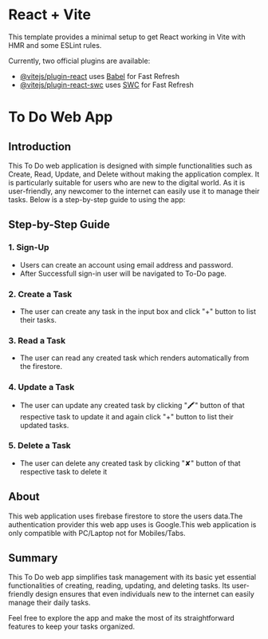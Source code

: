 # React + Vite

This template provides a minimal setup to get React working in Vite with HMR and some ESLint rules.

Currently, two official plugins are available:

- [@vitejs/plugin-react](https://github.com/vitejs/vite-plugin-react/blob/main/packages/plugin-react/README.md) uses [Babel](https://babeljs.io/) for Fast Refresh
- [@vitejs/plugin-react-swc](https://github.com/vitejs/vite-plugin-react-swc) uses [SWC](https://swc.rs/) for Fast Refresh

# **To Do Web App**
## **Introduction**
This To Do web application is designed with simple functionalities such as Create, Read, Update, and Delete without making the application complex. It is particularly suitable for users who are new to the digital world. As it is user-friendly, any newcomer to the internet can easily use it to manage their tasks. Below is a step-by-step guide to using the app:
## **Step-by-Step Guide**
### 1. Sign-Up
- Users can create an account using email address and password.
- After Successfull sign-in user will be navigated to To-Do page.

### 2. Create a Task
- The user can create any task in the input box and click "+" button to list their tasks.
  
### 3. Read a Task
- The user can read any created task which renders automatically from the firestore.

### 4. Update a Task
- The user can update any created task by clicking "🖍" button of that respective task to update it and again click "+" button to list their updated tasks.

### 5. Delete a Task
- The user can delete any created task by clicking "✘" button of that respective task to delete it

## **About**
This web application uses firebase firestore to store the users data.The authentication provider this web app uses is Google.This web application is only compatible with PC/Laptop not for Mobiles/Tabs.

## **Summary**

This To Do web app simplifies task management with its basic yet essential functionalities of creating, reading, updating, and deleting tasks. Its user-friendly design ensures that even individuals new to the internet can easily manage their daily tasks.

Feel free to explore the app and make the most of its straightforward features to keep your tasks organized.
